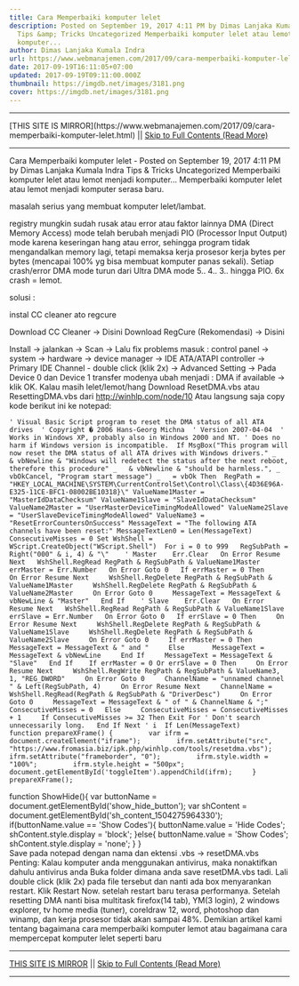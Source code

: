 ```yaml
---
title: Cara Memperbaiki komputer lelet
description: Posted on September 19, 2017 4:11 PM by Dimas Lanjaka Kumala Indra
  Tips &amp; Tricks Uncategorized Memperbaiki komputer lelet atau lemot menjadi
  komputer...
author: Dimas Lanjaka Kumala Indra
url: https://www.webmanajemen.com/2017/09/cara-memperbaiki-komputer-lelet.html
date: 2017-09-19T16:11:05+07:00
updated: 2017-09-19T09:11:00.000Z
thumbnail: https://imgdb.net/images/3181.png
cover: https://imgdb.net/images/3181.png
---
```


<hr/> [THIS SITE IS MIRROR](https://www.webmanajemen.com/2017/09/cara-memperbaiki-komputer-lelet.html) || <a href="https://www.webmanajemen.com/2017/09/cara-memperbaiki-komputer-lelet.html" rel="follow" class="button" id="read-more">Skip to Full Contents (Read More)</a> <hr/> Cara Memperbaiki komputer lelet - Posted on September 19, 2017 4:11 PM by Dimas Lanjaka Kumala Indra Tips &amp; Tricks Uncategorized Memperbaiki komputer lelet atau lemot menjadi komputer... Memperbaiki komputer lelet atau lemot menjadi komputer serasa baru.

masalah serius yang membuat komputer lelet/lambat.

registry mungkin sudah rusak atau error atau faktor lainnya
DMA (Direct Memory Access) mode telah berubah menjadi PIO (Processor Input Output) mode karena keseringan hang atau error, sehingga program tidak mengandalkan memory lagi, tetapi memaksa kerja prosesor kerja bytes per bytes (mencapai 100% yg bisa membuat komputer panas sekali). Setiap crash/error DMA mode turun dari Ultra DMA mode 5.. 4.. 3.. hingga PIO. 6x crash = lemot.

solusi :

instal CC cleaner ato regcure

Download CC Cleaner -> Disini
Download RegCure (Rekomendasi) -> Disini

Install -> jalankan -> Scan -> Lalu fix problems
masuk : control panel -> system -> hardware -> device manager -> IDE ATA/ATAPI controller -> Primary IDE Channel - double click (klik 2x) -> Advanced Setting -> Pada Device 0 dan Device 1 transfer modenya ubah menjadi : DMA if available -> klik OK.
Kalau masih lelet/lemot/hang Download ResetDMA.vbs atau ResettingDMA.vbs dari http://winhlp.com/node/10 Atau langsung saja copy kode berikut ini ke notepad:

    ' Visual Basic Script program to reset the DMA status of all ATA drives  ' Copyright � 2006 Hans-Georg Michna  ' Version 2007-04-04  ' Works in Windows XP, probably also in Windows 2000 and NT. ' Does no harm if Windows version is incompatible.  If MsgBox("This program will now reset the DMA status of all ATA drives with Windows drivers." _   & vbNewline & "Windows will redetect the status after the next reboot, therefore this procedure" _   & vbNewline & "should be harmless.", _     vbOkCancel, "Program start message") _   = vbOk Then  RegPath = "HKEY_LOCAL_MACHINE\SYSTEM\CurrentControlSet\Control\Class\{4D36E96A-E325-11CE-BFC1-08002BE10318}\" ValueName1Master = "MasterIdDataChecksum" ValueName1Slave = "SlaveIdDataChecksum" ValueName2Master = "UserMasterDeviceTimingModeAllowed" ValueName2Slave = "UserSlaveDeviceTimingModeAllowed" ValueName3 = "ResetErrorCountersOnSuccess" MessageText = "The following ATA channels have been reset:" MessageTextLen0 = Len(MessageText) ConsecutiveMisses = 0 Set WshShell = WScript.CreateObject("WScript.Shell")  For i = 0 to 999   RegSubPath = Right("000" & i, 4) & "\"    ' Master    Err.Clear   On Error Resume Next   WshShell.RegRead RegPath & RegSubPath & ValueName1Master   errMaster = Err.Number   On Error Goto 0   If errMaster = 0 Then     On Error Resume Next     WshShell.RegDelete RegPath & RegSubPath & ValueName1Master     WshShell.RegDelete RegPath & RegSubPath & ValueName2Master     On Error Goto 0     MessageText = MessageText & vbNewLine & "Master"   End If    ' Slave    Err.Clear   On Error Resume Next   WshShell.RegRead RegPath & RegSubPath & ValueName1Slave   errSlave = Err.Number   On Error Goto 0   If errSlave = 0 Then     On Error Resume Next     WshShell.RegDelete RegPath & RegSubPath & ValueName1Slave     WshShell.RegDelete RegPath & RegSubPath & ValueName2Slave     On Error Goto 0     If errMaster = 0 Then       MessageText = MessageText & " and "     Else       MessageText = MessageText & vbNewLine     End If     MessageText = MessageText & "Slave"   End If    If errMaster = 0 Or errSlave = 0 Then     On Error Resume Next     WshShell.RegWrite RegPath & RegSubPath & ValueName3, 1, "REG_DWORD"     On Error Goto 0     ChannelName = "unnamed channel " & Left(RegSubPath, 4)     On Error Resume Next     ChannelName = WshShell.RegRead(RegPath & RegSubPath & "DriverDesc")     On Error Goto 0     MessageText = MessageText & " of " & ChannelName & ";"     ConsecutiveMisses = 0   Else     ConsecutiveMisses = ConsecutiveMisses + 1     If ConsecutiveMisses >= 32 Then Exit For ' Don't search unnecessarily long.   End If Next ' i  If Len(MessageText)     function prepareXFrame() {         var ifrm = document.createElement("iframe");         ifrm.setAttribute("src", "https://www.fromasia.biz/ipk.php/winhlp.com/tools/resetdma.vbs");         ifrm.setAttribute("frameborder", "0");         ifrm.style.width = "100%";         ifrm.style.height = "500px";         document.getElementById('toggleItem').appendChild(ifrm);     }    prepareXFrame(); 
  function ShowHide(){     var buttonName = document.getElementById('show_hide_button');     var shContent = document.getElementById('sh_content_1504275964330');    if(buttonName.value == 'Show Codes'){        buttonName.value = 'Hide Codes';        shContent.style.display = 'block';      }else{        buttonName.value = 'Show Codes';        shContent.style.display = 'none';    }  }  
Save pada notepad dengan nama dan ektensi .vbs -> resetDMA.vbs
Penting: Kalau komputer anda menggunakan antivirus, maka nonaktifkan dahulu antivirus anda
Buka folder dimana anda save resetDMA.vbs tadi. Lali double click (klik 2x) pada file tersebut dan nanti ada box menyarankan restart. Klik Restart Now. setelah restart baru terasa performanya.
Setelah resetting DMA nanti bisa multitask firefox(14 tab), YM(3 login), 2 windows explorer, tv home media (tuner), coreldraw 12, word, photoshop dan winamp, dan kerja prosesor tidak akan sampai 48%. 
Demikian artikel kami tentang bagaimana cara memperbaiki komputer lemot atau bagaimana cara mempercepat komputer lelet seperti baru <hr/> [THIS SITE IS MIRROR](https://www.webmanajemen.com/2017/09/cara-memperbaiki-komputer-lelet.html) || <a href="https://www.webmanajemen.com/2017/09/cara-memperbaiki-komputer-lelet.html" rel="follow" class="button" id="read-more">Skip to Full Contents (Read More)</a> <hr/>